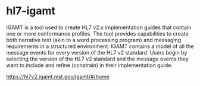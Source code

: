# hl7-igamt

IGAMT is a tool used to create HL7 v2.x implementation guides that contain one or more conformance profiles. The tool provides capabilities to create both narrative text (akin to a word processing program) and messaging requirements in a structured environment. IGAMT contains a model of all the message events for every version of the HL7 v2 standard. Users begin by selecting the version of the HL7 v2 standard and the message events they want to include and refine (constrain) in their implementation guide.

https://hl7v2.igamt.nist.gov/igamt/#/home
